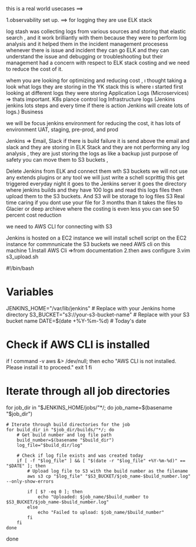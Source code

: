 this is a real world usecases ==>

1.observability set up. ==> for logging they are use ELK stack 

log stash was collecting logs from various sources and storing that elastic search , and it work brilliantly with them because they were to perform log analysis and it helped them in the incident management procesess whenever there is issue and incident they can go ELK and they can understand the issue and debugging or troubleshooting but their management had a concern with respect to ELK stack costing and we need to reduce the cost of it. 

whem you are looking for optimizing and reducing cost , ı thought taking a look what logs they are storing in the YK stack this is where ı started first looking at different logs 
they were storing 
    Application Logs (Microservices) => thats important.
    K8s plance control log 
    Infrastructure logs (Jenkins jenkins lots steps and every time if there is action Jenkins will create lots of logs.)
    Business

we will be focus jenkins environment for reducing the cost, it has lots of environment  UAT, staging, pre-prod, and prod 

Jenkins => Email, Slack if there is build failure it is send above the email and slack and they are storing in ELK Stack and they are not performing any log analysis , they are just storing the logs as like a backup just purpose of safety you can move them to S3 buckets ,

Delete Jenkins from ELK and connect them wth S3 buckets 
we will not use any extends plugins or any tool we will just write a schell scprittig this get triggered everyday night it goes to the Jenkins server it goes the directory where jenkins builds and they have 100 logs and read this logs files then upload them to the S3 buckets. And S3 will be storage to log files S3 Real time caring if you dont use your file for 3 months than it takes the files to Glacier or deep archieve where the costing is even less you can see 50 percent cost reduction

we need to AWS CLI for connecting with S3 

Jenkins is hosted on a EC2 instance we will install schell script on the EC2 instance for commnunicate the S3 buckets we need AWS cli on this machine 
1.İnstall AWS Cli =>from documentation 
2.then aws configure 
3.vim s3_upload.sh


#!/bin/bash

# Variables
JENKINS_HOME="/var/lib/jenkins"  # Replace with your Jenkins home directory
S3_BUCKET="s3://your-s3-bucket-name"  # Replace with your S3 bucket name
DATE=$(date +%Y-%m-%d)  # Today's date

# Check if AWS CLI is installed
if ! command -v aws &> /dev/null; then
    echo "AWS CLI is not installed. Please install it to proceed."
    exit 1
fi

# Iterate through all job directories
for job_dir in "$JENKINS_HOME/jobs/"*/; do
    job_name=$(basename "$job_dir")
    
    # Iterate through build directories for the job
    for build_dir in "$job_dir/builds/"*/; do
        # Get build number and log file path
        build_number=$(basename "$build_dir")
        log_file="$build_dir/log"

        # Check if log file exists and was created today
        if [ -f "$log_file" ] && [ "$(date -r "$log_file" +%Y-%m-%d)" == "$DATE" ]; then
            # Upload log file to S3 with the build number as the filename
            aws s3 cp "$log_file" "$S3_BUCKET/$job_name-$build_number.log" --only-show-errors
            
            if [ $? -eq 0 ]; then
                echo "Uploaded: $job_name/$build_number to $S3_BUCKET/$job_name-$build_number.log"
            else
                echo "Failed to upload: $job_name/$build_number"
            fi
        fi
    done
done

